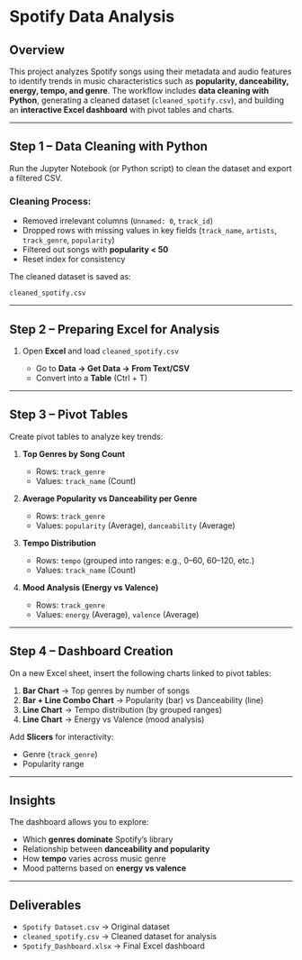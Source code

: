 # Spotify Data Analysis

## Overview

This project analyzes Spotify songs using their metadata and audio features to identify trends in music characteristics such as **popularity, danceability, energy, tempo, and genre**.
The workflow includes **data cleaning with Python**, generating a cleaned dataset (`cleaned_spotify.csv`), and building an **interactive Excel dashboard** with pivot tables and charts.

---

## Step 1 – Data Cleaning with Python

Run the Jupyter Notebook (or Python script) to clean the dataset and export a filtered CSV.

### Cleaning Process:

* Removed irrelevant columns (`Unnamed: 0`, `track_id`)
* Dropped rows with missing values in key fields (`track_name`, `artists`, `track_genre`, `popularity`)
* Filtered out songs with **popularity < 50**
* Reset index for consistency

The cleaned dataset is saved as:

```
cleaned_spotify.csv
```

---

## Step 2 – Preparing Excel for Analysis

1. Open **Excel** and load `cleaned_spotify.csv`

   * Go to **Data → Get Data → From Text/CSV**
   * Convert into a **Table** (Ctrl + T)

---

## Step 3 – Pivot Tables

Create pivot tables to analyze key trends:

1. **Top Genres by Song Count**

   * Rows: `track_genre`
   * Values: `track_name` (Count)

2. **Average Popularity vs Danceability per Genre**

   * Rows: `track_genre`
   * Values: `popularity` (Average), `danceability` (Average)

3. **Tempo Distribution**

   * Rows: `tempo` (grouped into ranges: e.g., 0–60, 60–120, etc.)
   * Values: `track_name` (Count)

4. **Mood Analysis (Energy vs Valence)**

   * Rows: `track_genre`
   * Values: `energy` (Average), `valence` (Average)

---

## Step 4 – Dashboard Creation

On a new Excel sheet, insert the following charts linked to pivot tables:

1. **Bar Chart** → Top genres by number of songs
2. **Bar + Line Combo Chart** → Popularity (bar) vs Danceability (line)
3. **Line Chart** → Tempo distribution (by grouped ranges)
4. **Line Chart** → Energy vs Valence (mood analysis)

Add **Slicers** for interactivity:

* Genre (`track_genre`)
* Popularity range

---

## Insights

The dashboard allows you to explore:

* Which **genres dominate** Spotify’s library
* Relationship between **danceability and popularity**
* How **tempo** varies across music genre
* Mood patterns based on **energy vs valence**

---

## Deliverables

* `Spotify Dataset.csv` → Original dataset
* `cleaned_spotify.csv` → Cleaned dataset for analysis
* `Spotify_Dashboard.xlsx` → Final Excel dashboard